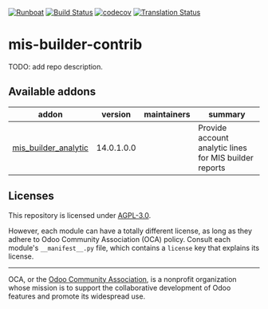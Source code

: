 
[![Runboat](https://img.shields.io/badge/runboat-Try%20me-875A7B.png)](https://runboat.odoo-community.org/builds?repo=OCA/mis-builder-contrib&target_branch=14.0)
[![Build Status](https://travis-ci.com/OCA/mis-builder-contrib.svg?branch=14.0)](https://travis-ci.com/OCA/mis-builder-contrib)
[![codecov](https://codecov.io/gh/OCA/mis-builder-contrib/branch/14.0/graph/badge.svg)](https://codecov.io/gh/OCA/mis-builder-contrib)
[![Translation Status](https://translation.odoo-community.org/widgets/mis-builder-contrib-14-0/-/svg-badge.svg)](https://translation.odoo-community.org/engage/mis-builder-contrib-14-0/?utm_source=widget)

<!-- /!\ do not modify above this line -->

# mis-builder-contrib

TODO: add repo description.

<!-- /!\ do not modify below this line -->

<!-- prettier-ignore-start -->

[//]: # (addons)

Available addons
----------------
addon | version | maintainers | summary
--- | --- | --- | ---
[mis_builder_analytic](mis_builder_analytic/) | 14.0.1.0.0 |  | Provide account analytic lines for MIS builder reports

[//]: # (end addons)

<!-- prettier-ignore-end -->

## Licenses

This repository is licensed under [AGPL-3.0](LICENSE).

However, each module can have a totally different license, as long as they adhere to Odoo Community Association (OCA)
policy. Consult each module's `__manifest__.py` file, which contains a `license` key
that explains its license.

----
OCA, or the [Odoo Community Association](http://odoo-community.org/), is a nonprofit
organization whose mission is to support the collaborative development of Odoo features
and promote its widespread use.
